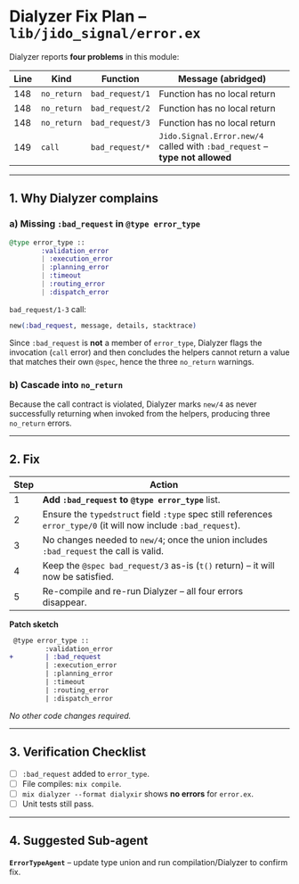 # Dialyzer Fix Plan – `lib/jido_signal/error.ex`

Dialyzer reports **four problems** in this module:

| Line | Kind      | Function | Message (abridged) |
|------|-----------|----------|--------------------|
| 148  | `no_return` | `bad_request/1` | Function has no local return |
| 148  | `no_return` | `bad_request/2` | Function has no local return |
| 148  | `no_return` | `bad_request/3` | Function has no local return |
| 149  | `call`      | `bad_request/*`  | `Jido.Signal.Error.new/4` called with `:bad_request` – **type not allowed** |

---

## 1. Why Dialyzer complains

### a) Missing `:bad_request` in `@type error_type`

```elixir
@type error_type ::
        :validation_error
        | :execution_error
        | :planning_error
        | :timeout
        | :routing_error
        | :dispatch_error
```

`bad_request/1-3` call:

```elixir
new(:bad_request, message, details, stacktrace)
```

Since `:bad_request` is **not** a member of `error_type`, Dialyzer flags the
invocation (`call` error) and then concludes the helpers cannot return a value
that matches their own `@spec`, hence the three `no_return` warnings.

### b) Cascade into `no_return`

Because the call contract is violated, Dialyzer marks `new/4` as never
successfully returning when invoked from the helpers, producing three
`no_return` errors.

---

## 2. Fix

| Step | Action |
|------|--------|
| 1 | **Add `:bad_request` to `@type error_type`** list. |
| 2 | Ensure the `typedstruct` field `:type` spec still references `error_type/0` (it will now include `:bad_request`). |
| 3 | No changes needed to `new/4`; once the union includes `:bad_request` the call is valid. |
| 4 | Keep the `@spec bad_request/3` as-is (`t()` return) – it will now be satisfied. |
| 5 | Re-compile and re-run Dialyzer – all four errors disappear. |

**Patch sketch**

```diff
 @type error_type ::
         :validation_error
+        | :bad_request
         | :execution_error
         | :planning_error
         | :timeout
         | :routing_error
         | :dispatch_error
```

_No other code changes required._

---

## 3. Verification Checklist

- [ ] `:bad_request` added to `error_type`.
- [ ] File compiles: `mix compile`.
- [ ] `mix dialyzer --format dialyxir` shows **no errors** for `error.ex`.
- [ ] Unit tests still pass.

---

## 4. Suggested Sub-agent

**`ErrorTypeAgent`** – update type union and run compilation/Dialyzer to confirm fix.
